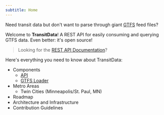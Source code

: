 ```yaml
---
subtitle: Home
---
```


Need transit data but don't want to parse through giant [GTFS](https://developers.google.com/transit/gtfs/) feed files?  

Welcome to **TransitData**!  A REST API for easily consuming and querying GTFS data.  Even better: it's open source!

> Looking for the [REST API Documentation](/api/docs)?

Here's everything you need to know about TransitData:

* Components
  * [API](/api)
  * [GTFS Loader](/gtfs)
* Metro Areas
  * Twin Cities (Minneapolis/St. Paul, MN)
* Roadmap
* Architecture and Infrastructure
* Contribution Guidelines
